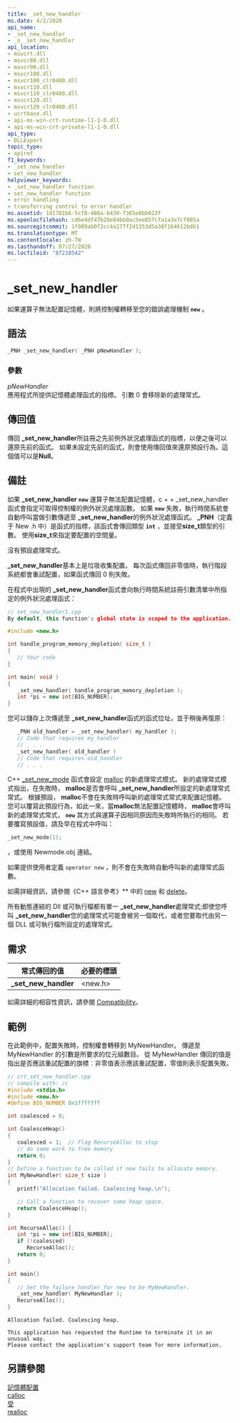 ```yaml
---
title: _set_new_handler
ms.date: 4/2/2020
api_name:
- _set_new_handler
- _o__set_new_handler
api_location:
- msvcrt.dll
- msvcr80.dll
- msvcr90.dll
- msvcr100.dll
- msvcr100_clr0400.dll
- msvcr110.dll
- msvcr110_clr0400.dll
- msvcr120.dll
- msvcr120_clr0400.dll
- ucrtbase.dll
- api-ms-win-crt-runtime-l1-1-0.dll
- api-ms-win-crt-private-l1-1-0.dll
api_type:
- DLLExport
topic_type:
- apiref
f1_keywords:
- _set_new_handler
- set_new_handler
helpviewer_keywords:
- _set_new_handler function
- set_new_handler function
- error handling
- transferring control to error handler
ms.assetid: 1d1781b6-5cf8-486a-b430-f365e0bb023f
ms.openlocfilehash: cd6e4df47b28e84bb0ac5ee857cfa1a3e7cf805a
ms.sourcegitcommit: 1f009ab0f2cc4a177f2d1353d5a38f164612bdb1
ms.translationtype: MT
ms.contentlocale: zh-TW
ms.lasthandoff: 07/27/2020
ms.locfileid: "87218542"
---
```

# <a name="_set_new_handler"></a>_set_new_handler

如果運算子無法配置記憶體，則將控制權轉移至您的錯誤處理機制 **`new`** 。

## <a name="syntax"></a>語法

```cpp
_PNH _set_new_handler( _PNH pNewHandler );
```

### <a name="parameters"></a>參數

*pNewHandler*<br/>
應用程式所提供記憶體處理函式的指標。 引數 0 會移除新的處理常式。

## <a name="return-value"></a>傳回值

傳回 **_set_new_handler**所註冊之先前例外狀況處理函式的指標，以便之後可以還原先前的函式。 如果未設定先前的函式，則會使用傳回值來還原預設行為。這個值可以是**Null**。

## <a name="remarks"></a>備註

如果 **_set_new_handler** **`new`** 運算子無法配置記憶體，c + + _set_new_handler 函式會指定可取得控制權的例外狀況處理函數。 如果 **`new`** 失敗，執行時間系統會自動呼叫當做引數傳遞至 **_set_new_handler**的例外狀況處理函式。 **_PNH**（定義于 New .h 中）是函式的指標，該函式會傳回類型 **`int`** ，並接受**size_t**類型的引數。 使用**size_t**來指定要配置的空間量。

沒有預設處理常式。

**_set_new_handler**基本上是垃圾收集配置。 每次函式傳回非零值時，執行階段系統都會重試配置，如果函式傳回 0 則失敗。

在程式中出現的 **_set_new_handler**函式會向執行時間系統註冊引數清單中所指定的例外狀況處理函式：

```cpp
// set_new_handler1.cpp
By default, this function's global state is scoped to the application. To change this, see [Global state in the CRT](../global-state.md).

#include <new.h>

int handle_program_memory_depletion( size_t )
{
   // Your code
}

int main( void )
{
   _set_new_handler( handle_program_memory_depletion );
   int *pi = new int[BIG_NUMBER];
}
```

您可以儲存上次傳遞至 **_set_new_handler**函式的函式位址，並于稍後再復原：

```cpp
   _PNH old_handler = _set_new_handler( my_handler );
   // Code that requires my_handler
   // . . .
   _set_new_handler( old_handler )
   // Code that requires old_handler
   // . . .
```

C++ [_set_new_mode](set-new-mode.md) 函式會設定 [malloc](malloc.md) 的新處理常式模式。 新的處理常式模式指出，在失敗時， **malloc**是否會呼叫 **_set_new_handler**所設定的新處理常式常式。 根據預設， **malloc**不會在失敗時呼叫新的處理常式常式來配置記憶體。 您可以覆寫此預設行為，如此一來，當**malloc**無法配置記憶體時， **malloc**會呼叫新的處理常式常式， **`new`** 其方式與運算子因相同原因而失敗時所執行的相同。 若要覆寫預設值，請及早在程式中呼叫：

```cpp
_set_new_mode(1);
```

，或使用 Newmode.obj 連結。

如果提供使用者定義 `operator new` ，則不會在失敗時自動呼叫新的處理常式函數。

如需詳細資訊，請參閱《C++ 語言參考》** 中的 [new](../../cpp/new-operator-cpp.md) 和 [delete](../../cpp/delete-operator-cpp.md)。

所有動態連結的 Dll 或可執行檔都有單一 **_set_new_handler**處理常式;即使您呼叫 **_set_new_handler**您的處理常式可能會被另一個取代，或者您要取代由另一個 DLL 或可執行檔所設定的處理常式。

## <a name="requirements"></a>需求

|常式傳回的值|必要的標頭|
|-------------|---------------------|
|**_set_new_handler**|\<new.h>|

如需詳細的相容性資訊，請參閱 [Compatibility](../../c-runtime-library/compatibility.md)。

## <a name="example"></a>範例

在此範例中，配置失敗時，控制權會轉移到 MyNewHandler。 傳遞至 MyNewHandler 的引數是所要求的位元組數目。 從 MyNewHandler 傳回的值是指出是否應該重試配置的旗標︰非零值表示應該重試配置，零值則表示配置失敗。

```cpp
// crt_set_new_handler.cpp
// compile with: /c
#include <stdio.h>
#include <new.h>
#define BIG_NUMBER 0x1fffffff

int coalesced = 0;

int CoalesceHeap()
{
   coalesced = 1;  // Flag RecurseAlloc to stop
   // do some work to free memory
   return 0;
}
// Define a function to be called if new fails to allocate memory.
int MyNewHandler( size_t size )
{
   printf("Allocation failed. Coalescing heap.\n");

   // Call a function to recover some heap space.
   return CoalesceHeap();
}

int RecurseAlloc() {
   int *pi = new int[BIG_NUMBER];
   if (!coalesced)
      RecurseAlloc();
   return 0;
}

int main()
{
   // Set the failure handler for new to be MyNewHandler.
   _set_new_handler( MyNewHandler );
   RecurseAlloc();
}
```

```Output
Allocation failed. Coalescing heap.

This application has requested the Runtime to terminate it in an unusual way.
Please contact the application's support team for more information.
```

## <a name="see-also"></a>另請參閱

[記憶體配置](../../c-runtime-library/memory-allocation.md)<br/>
[calloc](calloc.md)<br/>
[受](free.md)<br/>
[realloc](realloc.md)<br/>
